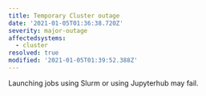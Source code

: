 ```yaml
---
title: Temporary Cluster outage
date: '2021-01-05T01:36:38.720Z'
severity: major-outage
affectedsystems:
  - cluster
resolved: true
modified: '2021-01-05T01:39:52.388Z'
---
```

Launching jobs using Slurm or using Jupyterhub may fail.

<!--- language code: en -->
